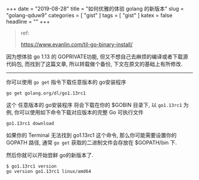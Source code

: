 +++
date = "2019-08-28"
title = "如何优雅的体验 golang 的新版本"
slug = "golang-qduw9"
categories = [ "gist" ]
tags = [ "gist" ]
katex = false
headline = ""
+++

> ref:
>
> https://www.evanlin.com/til-go-binary-install/

因为想体验 go 1.13 的 GOPRIVATE功能, 但又不想自己去麻烦的编译或者下载源代码包, 而找到了这篇文章, 所以转载做个备份, 下文在原文的基础上有所修改.

----------

你可以使用 `go get` 指令下载任意版本的 go安装程序
```shell
go get golang.org/dl/go1.13rc1
```
这个 任意版本的 go安装程序 将会下载在你的 $GOBIN 目录下, 以 `go1.13rc1` 为例, 你可以使用如下命令下载对应版本的完整 Go 可执行文件

```shell
go1.13rc1 download
```

如果你的 Terminal 无法找到 go1.13rc1 这个命令, 那么你可能需要设置你的 GOPATH 路径, 通常 `go get` 获取的二进制文件会存放在 $GOPATH/bin 下.

然后你就可以开始尝鲜 go的新版本了.

```shell
$ go1.13rc1 version
go version go1.13rc1 linux/amd64
```



